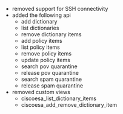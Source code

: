 * removed support for SSH connectivity
* added the following api
    * add dictionary
    * list dictionaries
    * remove dictionary items
    * add policy items
    * list policy items
    * remove policy items
    * update policy items
    * search pov quarantine
    * release pov quarantine
    * search spam quarantine
    * release spam quarantine
* removed custom views
    * ciscoesa_list_dictionary_items
    * ciscoesa_add_remove_dictionary_item